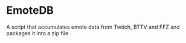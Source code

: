 # EmoteDB
A script that accumulates emote data from Twitch, BTTV and FFZ and packages it into a zip file
